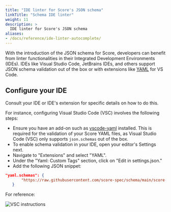 ```yaml
---
title: "IDE linter for Score's JSON schema"
linkTitle: "Schema IDE linter"
weight: 11
description: >
  IDE linter for Score's JSON schema
aliases:
- /docs/reference/ide-linter-autocomplete/
---
```


With the introduction of the JSON schema for Score, developers can benefit from linter functionalities in their Integrated Development Environments (IDEs). IDEs like Visual Studio Code, JetBrains IDEs, and others support JSON schema validation out of the box or with extensions like [YAML](https://marketplace.visualstudio.com/items?itemName=redhat.vscode-yaml) for VS Code.

## Configure your IDE

Consult your IDE or IDE's extension for specific details on how to do this.

For instance, configuring Visual Studio Code (VSC) involves the following steps:

- Ensure you have an add-on such as [vscode-yaml](https://github.com/redhat-developer/vscode-yaml) installed. This is required for the validation of your Score YAML files, as Visual Studio Code (VSC) only supports `json.schemas` out of the box.
- To enable schema validation in your IDE, open your editor's Settings next.
- Navigate to "Extensions" and select "YAML".
- Under the "Yaml: Custom Tags" section, click on "Edit in settings.json."
- Add the following JSON snippet:

```json
"yaml.schemas": {
       "https://raw.githubusercontent.com/score-spec/schema/main/score-v1b1.json": "score.yaml"
   }
```

For reference:

![VSC instructions](/images/vsc-score-schema-linting.png)
